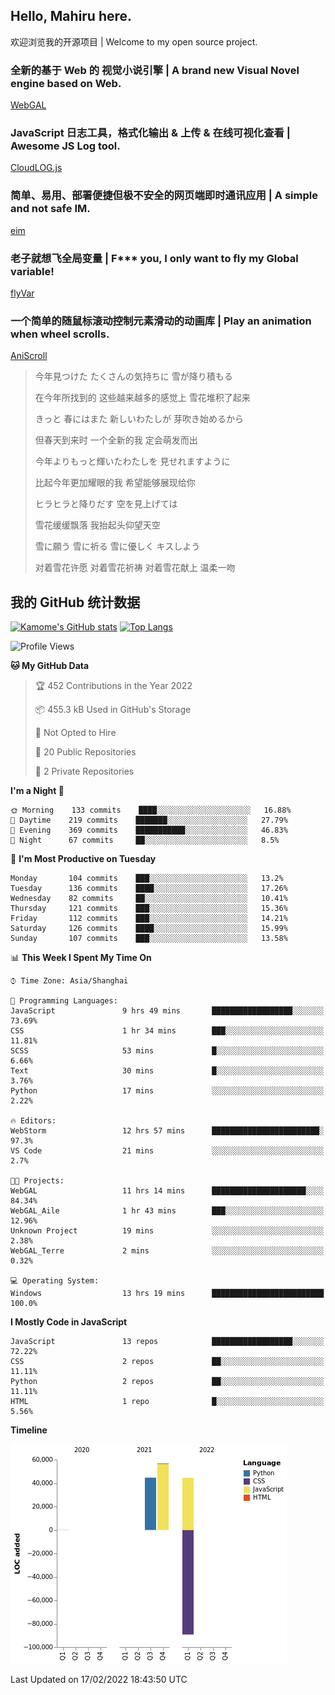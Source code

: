 ## Hello, Mahiru here.

欢迎浏览我的开源项目 | Welcome to my open source project.

### 全新的基于 Web 的 视觉小说引擎 | A brand new Visual Novel engine based on Web.

[WebGAL](https://github.com/MakinoharaShoko/WebGAL)

### JavaScript 日志工具，格式化输出 & 上传 & 在线可视化查看 | Awesome JS Log tool.

[CloudLOG.js](https://github.com/MakinoharaShoko/CloudLog.JS)

### 简单、易用、部署便捷但极不安全的网页端即时通讯应用 | A simple and not safe IM.

[eim](https://github.com/MakinoharaShoko/eim)

### 老子就想飞全局变量 | F*** you, I only want to fly my Global variable!

[flyVar](https://github.com/MakinoharaShoko/flyVar)

### 一个简单的随鼠标滚动控制元素滑动的动画库 | Play an animation when wheel scrolls.

[AniScroll](https://github.com/MakinoharaShoko/AniScroll)

> 今年見つけた たくさんの気持ちに 雪が降り積もる  
> 
> 在今年所找到的 这些越来越多的感觉上 雪花堆积了起来  
> 
> きっと 春にはまた 新しいわたしが 芽吹き始めるから  
> 
> 但春天到来时 一个全新的我 定会萌发而出  
> 
> 今年よりもっと輝いたわたしを 見せれますように  
> 
> 比起今年更加耀眼的我 希望能够展现给你  
> 
> ヒラヒラと降りだす 空を見上げては  
> 
> 雪花缓缓飘落 我抬起头仰望天空  
> 
> 雪に願う 雪に祈る 雪に優しく キスしよう  
> 
> 对着雪花许愿 对着雪花祈祷 对着雪花献上 温柔一吻

## 我的 GitHub 统计数据

[![Kamome's GitHub stats](https://github-readme-stats.vercel.app/api?username=MakinoharaShoko)](https://github.com/anuraghazra/github-readme-stats)
[![Top Langs](https://github-readme-stats.vercel.app/api/top-langs/?username=MakinoharaShoko&layout=compact)](https://github.com/anuraghazra/github-readme-stats)

<!--
**MakinoharaShoko/MakinoharaShoko** is a ✨ _special_ ✨ repository because its `README.md` (this file) appears on your GitHub profile.

Here are some ideas to get you started:

- 🔭 I’m currently working on ...
- 🌱 I’m currently learning ...
- 👯 I’m looking to collaborate on ...
- 🤔 I’m looking for help with ...
- 💬 Ask me about ...
- 📫 How to reach me: ...
- 😄 Pronouns: ...
- ⚡ Fun fact: ...
-->

<!--START_SECTION:waka-->
![Profile Views](http://img.shields.io/badge/Profile%20Views-31-blue)

**🐱 My GitHub Data** 

> 🏆 452 Contributions in the Year 2022
 > 
> 📦 455.3 kB Used in GitHub's Storage 
 > 
> 🚫 Not Opted to Hire
 > 
> 📜 20 Public Repositories 
 > 
> 🔑 2 Private Repositories  
 > 
**I'm a Night 🦉** 

```text
🌞 Morning    133 commits    ████░░░░░░░░░░░░░░░░░░░░░   16.88% 
🌆 Daytime    219 commits    ███████░░░░░░░░░░░░░░░░░░   27.79% 
🌃 Evening    369 commits    ███████████░░░░░░░░░░░░░░   46.83% 
🌙 Night      67 commits     ██░░░░░░░░░░░░░░░░░░░░░░░   8.5%

```
📅 **I'm Most Productive on Tuesday** 

```text
Monday       104 commits    ███░░░░░░░░░░░░░░░░░░░░░░   13.2% 
Tuesday      136 commits    ████░░░░░░░░░░░░░░░░░░░░░   17.26% 
Wednesday    82 commits     ██░░░░░░░░░░░░░░░░░░░░░░░   10.41% 
Thursday     121 commits    ███░░░░░░░░░░░░░░░░░░░░░░   15.36% 
Friday       112 commits    ███░░░░░░░░░░░░░░░░░░░░░░   14.21% 
Saturday     126 commits    ████░░░░░░░░░░░░░░░░░░░░░   15.99% 
Sunday       107 commits    ███░░░░░░░░░░░░░░░░░░░░░░   13.58%

```


📊 **This Week I Spent My Time On** 

```text
⌚︎ Time Zone: Asia/Shanghai

💬 Programming Languages: 
JavaScript               9 hrs 49 mins       ██████████████████░░░░░░░   73.69% 
CSS                      1 hr 34 mins        ███░░░░░░░░░░░░░░░░░░░░░░   11.81% 
SCSS                     53 mins             █░░░░░░░░░░░░░░░░░░░░░░░░   6.66% 
Text                     30 mins             █░░░░░░░░░░░░░░░░░░░░░░░░   3.76% 
Python                   17 mins             ░░░░░░░░░░░░░░░░░░░░░░░░░   2.22%

🔥 Editors: 
WebStorm                 12 hrs 57 mins      ████████████████████████░   97.3% 
VS Code                  21 mins             ░░░░░░░░░░░░░░░░░░░░░░░░░   2.7%

🐱‍💻 Projects: 
WebGAL                   11 hrs 14 mins      █████████████████████░░░░   84.34% 
WebGAL_Aile              1 hr 43 mins        ███░░░░░░░░░░░░░░░░░░░░░░   12.96% 
Unknown Project          19 mins             ░░░░░░░░░░░░░░░░░░░░░░░░░   2.38% 
WebGAL_Terre             2 mins              ░░░░░░░░░░░░░░░░░░░░░░░░░   0.32%

💻 Operating System: 
Windows                  13 hrs 19 mins      █████████████████████████   100.0%

```

**I Mostly Code in JavaScript** 

```text
JavaScript               13 repos            ██████████████████░░░░░░░   72.22% 
CSS                      2 repos             ██░░░░░░░░░░░░░░░░░░░░░░░   11.11% 
Python                   2 repos             ██░░░░░░░░░░░░░░░░░░░░░░░   11.11% 
HTML                     1 repo              █░░░░░░░░░░░░░░░░░░░░░░░░   5.56%

```


**Timeline**

![Chart not found](https://raw.githubusercontent.com/MakinoharaShoko/MakinoharaShoko/main/charts/bar_graph.png) 


 Last Updated on 17/02/2022 18:43:50 UTC
<!--END_SECTION:waka-->
